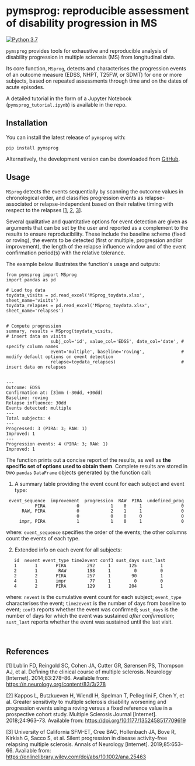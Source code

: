 
# pymsprog: reproducible assessment of disability progression in MS

[![Python 3.7](https://img.shields.io/badge/python-3.7-blue.svg)](https://www.python.org/downloads/release/python-370/)

`pymsprog` provides tools for exhaustive and reproducible analysis of disability progression 
in multiple sclerosis (MS) from longitudinal data.

Its core function, `MSprog`, detects and characterises the progression events 
of an outcome measure (EDSS, NHPT, T25FW, or SDMT) for one or more subjects, 
based on repeated assessments through time and on the dates of acute episodes.

[//]: # (The package also provides two toy datasets for function testing:)

[//]: # ()
[//]: # (* `toydata_visits`: artificially generated EDSS and SDMT assessments for four patients;)

[//]: # (* `toydata_relapses`: artificially generated relapse dates associated with the patients in `toydata_visits`.)

A detailed tutorial in the form of a Jupyter Notebook (`pymsprog_tutorial.ipynb`) 
is available in the repo.

## Installation

You can install the latest release of `pymsprog`  with:
```commandline
pip install pymsprog
```
Alternatively, the development version can be downloaded from 
[GitHub](https://github.com/noemimontobbio/pymsprog).


## Usage

`MSprog` detects the events sequentially by scanning the outcome values in chronological order, 
and classifies progression events as relapse-associated or relapse-independent based on their 
relative timing with respect to the relapses [[1](#lublin2014), [2](#kappos2018), [3](#silent)]. 

Several qualitative and quantitative options for event detection are given as arguments 
that can be set by the user and reported as a complement to the results to ensure reproducibility. 
These include the baseline scheme (fixed or roving), 
the events to be detected (first or multiple, progression and/or improvement), 
the length of the relapse influence window and of the event confirmation period(s) 
with the relative tolerance.

The example below illustrates the function's usage and outputs:

```{python}
from pymsprog import MSprog
import pandas as pd

# Load toy data
toydata_visits = pd.read_excel('MSprog_toydata.xlsx', sheet_name='visits')
toydata_relapses = pd.read_excel('MSprog_toydata.xlsx', sheet_name='relapses')


# Compute progression
summary, results = MSprog(toydata_visits,                                   # insert data on visits
                 subj_col='id', value_col='EDSS', date_col='date', # specify column names
                 event='multiple', baseline='roving',              # modify default options on event detection
                 relapse=toydata_relapses)                         # insert data on relapses


---
Outcome: EDSS
Confirmation at: [3]mm (-30dd, +30dd)
Baseline: roving
Relapse influence: 30dd
Events detected: multiple
---
Total subjects: 4
---
Progressed: 3 (PIRA: 3; RAW: 1)
Improved: 1
---
Progression events: 4 (PIRA: 3; RAW: 1)
Improved: 1
```


The function prints out a concise report of the results, as well as 
**the specific set of options used to obtain them**. 
Complete results are stored in two `pandas` `DataFrame` objects generated by the function call:

1. A summary table providing the event count for each subject and event type:
```
 event_sequence  improvement  progression  RAW  PIRA  undefined_prog
           PIRA            0            1    0     1               0
      RAW, PIRA            0            2    1     1               0
                           0            0    0     0               0
     impr, PIRA            1            1    0     1               0
```

where: `event_sequence` specifies the order of the events; 
the other columns count the events of each type.
    
2. Extended info on each event for all subjects:
```
   id  nevent event_type time2event conf3 sust_days sust_last
   1       1       PIRA        292     1       125         1
   2       1        RAW        198     1         0         0
   2       2       PIRA        257     1        90         1
   4       1       impr         77     1         0         0
   4       2       PIRA        129     1       204         1
```

where: `nevent` is the cumulative event count for each subject; `event_type` characterises the event; 
`time2event` is the number of days from baseline to event; `conf3` reports whether the event was 
confirmed; `sust_days` is the number of days for which the event was sustained *after confirmation*; 
`sust_last` reports whether the event was sustained until the last visit.

<br />

    
## References


<a id="lublin2014">[1]</a> 
Lublin FD, Reingold SC, Cohen JA, Cutter GR, Sørensen PS, Thompson
AJ, et al. Defining the clinical course of multiple sclerosis. Neurology
\[Internet\]. 2014;83:278–86. Available from:
<https://n.neurology.org/content/83/3/278>


<a id="kappos2018">[2]</a> 
Kappos L, Butzkueven H, Wiendl H, Spelman T, Pellegrini F, Chen Y,
et al. Greater sensitivity to multiple sclerosis disability worsening
and progression events using a roving versus a fixed reference value in
a prospective cohort study. Multiple Sclerosis Journal \[Internet\].
2018;24:963–73. Available from:
<https://doi.org/10.1177/1352458517709619>


<a id="silent">[3]</a> 
University of California SFM-ET, Cree BAC, Hollenbach JA, Bove R,
Kirkish G, Sacco S, et al. Silent progression in disease activity–free
relapsing multiple sclerosis. Annals of Neurology \[Internet\].
2019;85:653–66. Available from:
<https://onlinelibrary.wiley.com/doi/abs/10.1002/ana.25463>
